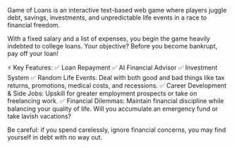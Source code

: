 Game of Loans is an interactive text-based web game where players juggle debt, savings, investments, and unpredictable life events in a race to financial freedom.

With a fixed salary and a list of expenses, you begin the game heavily indebted to college loans. Your objective? Before you become bankrupt, pay off your loan! 

⚡ Key Features: 
✅ Loan Repayment 
✅ AI Financial Advisor 
✅ Investment System 
✅ Random Life Events: Deal with both good and bad things like tax returns, promotions, medical costs, and recessions.
✅ Career Development & Side Jobs: Upskill for greater employment prospects or take on freelancing work.
✅ Financial Dilemmas: Maintain financial discipline while balancing your quality of life. Will you accumulate an emergency fund or take lavish vacations?

Be careful: if you spend carelessly, ignore financial concerns, you may find yourself in debt with no way out.
